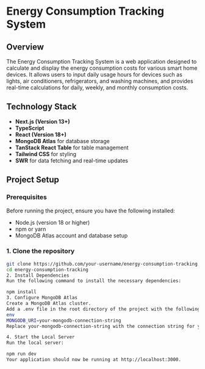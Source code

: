 # Energy Consumption Tracking System

## Overview

The Energy Consumption Tracking System is a web application designed to calculate and display the energy consumption costs for various smart home devices. It allows users to input daily usage hours for devices such as lights, air conditioners, refrigerators, and washing machines, and provides real-time calculations for daily, weekly, and monthly consumption costs.

## Technology Stack

- **Next.js (Version 13+)**
- **TypeScript**
- **React (Version 18+)**
- **MongoDB Atlas** for database storage
- **TanStack React Table** for table management
- **Tailwind CSS** for styling
- **SWR** for data fetching and real-time updates

## Project Setup

### Prerequisites

Before running the project, ensure you have the following installed:
- Node.js (version 18 or higher)
- npm or yarn
- MongoDB Atlas account and database setup

### 1. Clone the repository

```bash
git clone https://github.com/your-username/energy-consumption-tracking.git
cd energy-consumption-tracking
2. Install Dependencies
Run the following command to install the necessary dependencies:

npm install
3. Configure MongoDB Atlas
Create a MongoDB Atlas cluster.
Add a .env file in the root directory of the project with the following content:
env
MONGODB_URI=your-mongodb-connection-string
Replace your-mongodb-connection-string with the connection string for your MongoDB Atlas cluster.

4. Start the Local Server
Run the local server:

npm run dev
Your application should now be running at http://localhost:3000.
